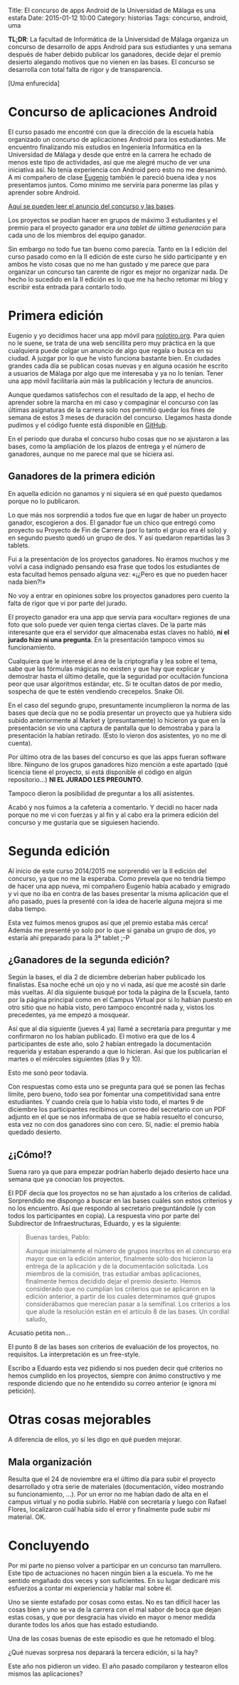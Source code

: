 Title: El concurso de apps Android de la Universidad de Málaga es una estafa
Date: 2015-01-12 10:00
Category: historias
Tags: concurso, android, uma

**TL;DR**: La facultad de Informática de la Universidad de Málaga organiza un concurso de desarrollo de apps Android
para sus estudiantes y una semana después de haber debido publicar los ganadores, decide dejar el premio desierto alegando
motivos que no vienen en las bases. El concurso se desarrolla con total falta de rigor y de transparencia.

[Uma enfurecida]

# Concurso de aplicaciones Android

El curso pasado me encontré con que la dirección de la escuela había organizado un concurso de aplicaciones Android para los estudiantes.
Me encuentro finalizando mis estudios en Ingeniería Informática en la Universidad de Málaga y desde que entré en la carrera he echado
de menos este tipo de actividades, así que me alegré mucho de ver una iniciativa así.
No tenía experiencia con Android pero esto no me desanimó. A mi compañero de clase [Eugenio](#) también le pareció buena idea y
nos presentamos juntos. Como mínimo me serviría para ponerme las pilas y aprender sobre Android.

[Aquí se pueden leer el anuncio del concurso y las bases](http://www.uma.es/etsi-informatica/noticias/concurso-android/).

Los proyectos se podían hacer en grupos de máximo 3 estudiantes y el premio para el proyecto ganador era *una tablet de última generación*
para cada uno de los miembros del equipo ganador.

Sin embargo no todo fue tan bueno como parecía. Tanto en la I edición del curso pasado como en la II edición de este curso he sido
participante y en ambos he visto cosas que no me han gustado y me parece que para organizar un concurso tan carente de rigor es mejor
no organizar nada. De hecho lo sucedido en la II edición es lo que me ha hecho retomar mi blog y escribir esta entrada para contarlo todo.

# Primera edición

Eugenio y yo decidimos hacer una app móvil para [nolotiro.org](http://nolotiro.org). Para quien no le suene, se trata de una web
sencillita pero muy práctica en la que cualquiera puede colgar un anuncio de algo que regala o busca en su ciudad.
A juzgar por lo que he visto funciona bastante bien. En ciudades grandes cada día se publican cosas nuevas y en alguna ocasión he
escrito a usuarios de Málaga por algo que me interesaba y ya no lo tenían. Tener una app móvil facilitaría aún más la publicación
y lectura de anuncios.

Aunque quedamos satisfechos con el resultado de la app, el hecho de aprender sobre la marcha en mi caso y compaginar el concurso con
las últimas asignaturas de la carrera solo nos permitió quedar los fines de semana de estos 3 meses de duración del concurso.
Llegamos hasta donde pudimos y el código fuente está disponible en [GitHub](https://github.com/PabloCastellano/nolotiro-android).

En el periodo que duraba el concurso hubo cosas que no se ajustaron a las bases, como la ampliación de los plazos de entrega y el número
de ganadores, aunque no me parece mal que se hiciera así.

## Ganadores de la primera edición

En aquella edición no ganamos y ni siquiera sé en qué puesto quedamos porque no lo publicaron.

Lo que más nos sorprendió a todos fue que en lugar de haber un proyecto ganador, escogieron a dos. El ganador fue un chico que entregó
como proyecto su Proyecto de Fin de Carrera (por lo tanto el grupo era él solo) y en segundo puesto quedó un grupo de dos.
Y así quedaron repartidas las 3 tablets.

Fui a la presentación de los proyectos ganadores. No éramos muchos y me volví a casa indignado pensando esa frase que
todos los estudiantes de esta facultad hemos pensado alguna vez: «¡¿Pero es que no pueden hacer nada bien?!»

No voy a entrar en opiniones sobre los proyectos ganadores pero cuento la falta de rigor que vi por parte del jurado.

El proyecto ganador era una app que servía para «ocultar» regiones de una foto que solo puede ver quien tenga ciertas claves.
De la parte más interesante que era el servidor que almacenaba estas claves no habló, **ni el jurado hizo ni una pregunta**.
En la presentación tampoco vimos su funcionamiento.

Cualquiera que le interese el área de la criptografía y lea sobre el tema, sabe que las fórmulas mágicas no existen y que
hay que explicar y demostrar hasta el último detalle, que la seguridad por ocultación funciona peor que usar algoritmos estándar, etc.
Si te ocultan datos de por medio, sospecha de que te estén vendiendo crecepelos. Snake Oil.

En el caso del segundo grupo, presuntamente incumplieron la norma de las bases que decía que no se podía presentar un
proyecto que ya hubiera sido subido anteriormente al Market y (presuntamente) lo hicieron ya que en la presentación se vio una captura
de pantalla que lo demostraba y para la presentación la habían retirado. (Esto lo vieron dos asistentes, yo no me di cuenta).

Por último otra de las bases del concurso es que las apps fueran software libre. Ninguno de los grupos ganadores hizo mención a
este apartado (qué licencia tiene el proyecto, si está disponible el código en algún repositorio...) **NI EL JURADO LES PREGUNTÓ**.

Tampoco dieron la posibilidad de preguntar a los allí asistentes.

Acabó y nos fuimos a la cafetería a comentarlo. Y decidí no hacer nada porque no me vi con fuerzas y al fin y al cabo era la primera
edición del concurso y me gustaría que se siguiesen haciendo.

# Segunda edición

Al inicio de este curso 2014/2015 me sorprendió ver la II edición del concurso, ya que no me la esperaba.
Como preveía que no tendría tiempo de hacer una app nueva, mi compañero Eugenio había acabado y emigrado y vi que no iba en contra
de las bases presentar la misma aplicación que el año pasado, pues la presenté con la idea de hacerle alguna mejora si me daba tiempo.

Esta vez fuimos menos grupos así que ¡el premio estaba más cerca! Además me presenté yo solo por lo que si ganaba un grupo de dos, yo
estaría ahí preparado para la 3ª tablet ;-P

## ¿Ganadores de la segunda edición?

Según la bases, el día 2 de diciembre deberían haber publicado los finalistas. Esa noche eché un ojo y no vi nada, así que me acosté sin
darle más vueltas. Al día siguiente busqué por toda la página de la Escuela, tanto por la página principal como en el Campus Virtual
por si lo habían puesto en otro sitio que no había visto, pero tampoco encontré nada y, vistos los precedentes, ya me empezó a mosquear.

Así que al día siguiente (jueves 4 ya) llamé a secretaría para preguntar y me confirmaron no los habían publicado. El motivo era que
de los 4 participantes de este año, solo 2 habían entregado la documentación requerida y estaban esperando a que lo hicieran.
Así que los publicarían el martes o el miércoles siguientes (días 9 y 10).

Esto me sonó peor todavía.

Con respuestas como esta uno se pregunta para qué se ponen las fechas límite, pero bueno, todo sea por fomentar una competitividad
sana entre estudiantes. Y cuando creía que lo había visto todo, el martes 9 de diciembre los participantes recibimos un correo del
secretario con un PDF adjunto en el que se nos informaba de que se había resuelto el concurso, esta vez no con dos ganadores sino con
cero. Sí, nadie: el premio había quedado desierto.

## ¿¡Cómo!?

Suena raro ya que para empezar podrían haberlo dejado desierto hace una semana que ya conocían los proyectos.

El PDF decía que los proyectos no se han ajustado a los criterios de calidad. Sorprendido me dispongo a buscar en las bases cuáles son estos
criterios y no los encuentro. Así que respondo al secretario preguntándole (y con todos los participantes en copia).
La respuesta vino por parte del Subdirector de Infraestructuras, Eduardo, y es la siguiente:

> Buenas tardes, Pablo:
>
> Aunque inicialmente el número de grupos inscritos en el concurso era mayor que en la edición anterior, finalmente sólo dos
> hicieron la entrega de la aplicación y de la documentación solicitada. Los miembros de la comisión, tras estudiar ambas
> aplicaciones, finalmente hemos decidido dejar el premio desierto. Hemos considerado que no cumplían los criterios que se aplicaron
> en la edición anterior, a partir de los cuales determinamos qué grupos considerábamos que merecían pasar a la semifinal.
> Los criterios a los que alude la resolución están en el artículo 8 de las bases. Un cordial saludo,

Acusatio petita non...

El punto 8 de las bases son criterios de evaluación de los proyectos, no requisitos. La interpretación es un free-style.

Escribo a Eduardo esta vez pidiendo si nos pueden decir qué criterios no hemos cumplido en los proyectos, siempre con ánimo
constructivo y me responde diciendo que no he entendido su correo anterior (e ignora mi petición).

# Otras cosas mejorables

A diferencia de ellos, yo sí les digo en qué pueden mejorar.

## Mala organización

Resulta que el 24 de noviembre era el último día para subir el proyecto desarrollado y otra serie de materiales (documentación,
vídeo mostrando su funcionamiento, ...). Por un error no me habían dado de alta en el campus virtual y no podía subirlo. Hablé con
secretaría y luego con Rafael Flores, localizaron cuál había sido el error y finalmente pude subir mi material. OK.

# Concluyendo

Por mi parte no pienso volver a participar en un concurso tan marrullero. Este tipo de actuaciones no hacen ningún bien a la escuela.
Yo me he sentido engañado dos veces y son suficientes. En su lugar dedicaré mis esfuerzos a contar mi experiencia y hablar mal
sobre él.

Uno se siente estafado por cosas como estas. No es tan difícil hacer las cosas bien y uno se va de la carrera con el mal sabor de
boca que dejan estas cosas, y que por desgracia has vivido en mayor o menor medida durante todos los años que has estado estudiando.

Una de las cosas buenas de este episodio es que he retomado el blog.

¿Qué nuevas sorpresa nos deparará la tercera edición, si la hay?

Este año nos pidieron un vídeo. El año pasado compilaron y testearon ellos mismos las aplicaciones?
